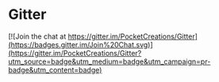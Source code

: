 # Gitter

[![Join the chat at https://gitter.im/PocketCreations/Gitter](https://badges.gitter.im/Join%20Chat.svg)](https://gitter.im/PocketCreations/Gitter?utm_source=badge&utm_medium=badge&utm_campaign=pr-badge&utm_content=badge)
